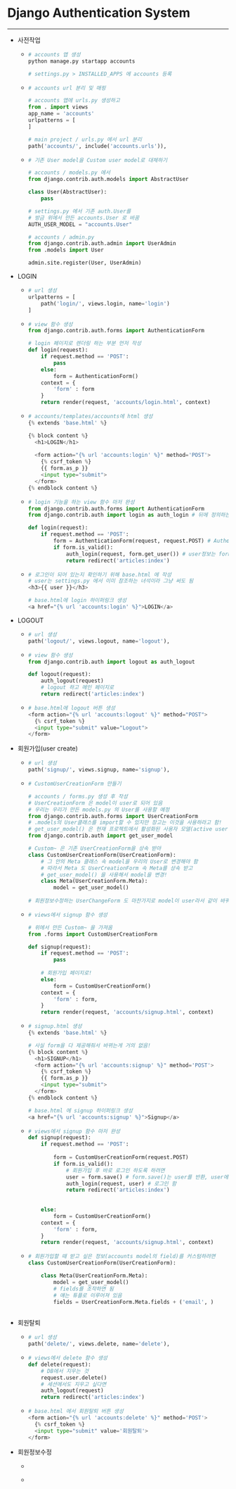 # Django Authentication System

---

- 사전작업

  - ```python
    # accounts 앱 생성
    python manage.py startapp accounts
    
    # settings.py > INSTALLED_APPS 에 accounts 등록
    ```

  - ```python
    # accounts url 분리 및 매핑
    
    # accounts 앱에 urls.py 생성하고
    from . import views
    app_name = 'accounts'
    urlpatterns = [
    ]
    
    # main project / urls.py 에서 url 분리
    path('accounts/', include('accounts.urls')),
    ```

  - ```python
    # 기존 User model을 Custom user model로 대체하기
    
    # accounts / models.py 에서
    from django.contrib.auth.models import AbstractUser
    
    class User(AbstractUser):
        pass
    
    # settings.py 에서 기존 auth.User를
    # 방금 위에서 만든 accounts.User 로 바꿈
    AUTH_USER_MODEL = "accounts.User" 
    
    # accounts / admin.py 
    from django.contrib.auth.admin import UserAdmin
    from .models import User
    
    admin.site.register(User, UserAdmin)
    ```



- LOGIN

  - ```python
    # url 생성
    urlpatterns = [
        path('login/', views.login, name='login')
    ]
    ```

  - ```python
    # view 함수 생성
    from django.contrib.auth.forms import AuthenticationForm
    
    # login 페이지로 렌더링 하는 부분 먼저 작성
    def login(request):
        if request.method == 'POST':
            pass
        else:
            form = AuthenticationForm()
        context = {
            'form' : form
        }
        return render(request, 'accounts/login.html', context)
    ```

  - ```python
    # accounts/templates/accounts에 html 생성
    {% extends 'base.html' %}
    
    {% block content %}
      <h1>LOGIN</h1>
        
      <form action="{% url 'accounts:login' %}" method='POST'>
        {% csrf_token %}
        {{ form.as_p }}
        <input type="submit">
      </form>
    {% endblock content %}
    
    ```

  - ```python
    # login 기능을 하는 view 함수 마저 완성
    from django.contrib.auth.forms import AuthenticationForm
    from django.contrib.auth import login as auth_login # 뒤에 정의하는 def login과 이름이 같아 auth_login으로 사용
    
    def login(request):
        if request.method == 'POST':
            form = AuthenticationForm(request, request.POST) # AuthenticationForm은 첫번째 인자로 request를 받고 뒤에 내용을 받음
            if form.is_valid():
                auth_login(request, form.get_user()) # user정보는 form에 들어 있음, .get_user()를 사용해서 유저정보를 추출
                return redirect('articles:index')
    ```

  - ```python
    # 로그인이 되어 있는지 확인하기 위해 base.html 에 작성
    # user는 settings.py 에서 이미 참조하는 녀석이라 그냥 써도 됨
    <h3>{{ user }}</h3>
    
    # base.html에 login 하이퍼링크 생성
    <a href="{% url 'accounts:login' %}">LOGIN</a>
    ```



- LOGOUT

  - ```python
    # url 생성
    path('logout/', views.logout, name='logout'),
    ```

  - ```python
    # view 함수 생성
    from django.contrib.auth import logout as auth_logout
    
    def logout(request):
        auth_logout(request)
        # logout 하고 메인 페이지로
        return redirect('articles:index')
    ```

  - ```python
    # base.html에 logout 버튼 생성
    <form action="{% url 'accounts:logout' %}" method="POST">
      {% csrf_token %}
      <input type="submit" value="Logout">
    </form>
    ```



- 회원가입(user create)

  - ```python
    # url 생성
    path('signup/', views.signup, name='signup'),
    ```

  - ```python
    # CustomUserCreationForm 만들기
    
    # accounts / forms.py 생성 후 작성
    # UserCreationForm 은 model이 user로 되어 있음
    # 우리는 우리가 만든 models.py 의 User를 사용할 예정
    from django.contrib.auth.forms import UserCreationForm
    # .models의 User클래스를 import할 수 있지만 장고는 이것을 사용하라고 함!
    # get_user_model() 은 현재 프로젝트에서 활성화된 사용자 모델(active user model)을 반환
    from django.contrib.auth import get_user_model
    
    # Custom~ 은 기존 UserCreationForm을 상속 받아
    class CustomUserCreationForm(UserCreationForm):
    	# 그 안의 Meta 클래스 속 model을 우리의 User로 변경해야 함
        # 따라서 Meta 도 UserCreationForm 속 Meta를 상속 받고
        # get_user_model() 을 사용해서 model을 변경!
        class Meta(UserCreationForm.Meta):
            model = get_user_model()
            
    # 회원정보수정하는 UserChangeForm 도 마찬가지로 model이 user라서 같이 바꿔줌
    
    ```

  - ```python
    # views에서 signup 함수 생성
    
    # 위에서 만든 Custom~ 을 가져옴
    from .forms import CustomUserCreationForm
    
    def signup(request):
        if request.method == 'POST':
    		pass
        
        # 회원가입 페이지로!
        else:
            form = CustomUserCreationForm()
        context = {
            'form' : form,
        }
        return render(request, 'accounts/signup.html', context)
    ```

  - ```python
    # signup.html 생성
    {% extends 'base.html' %}
    
    # 사실 form을 다 제공해줘서 바뀌는게 거의 없음!
    {% block content %}
      <h1>SIGNUP</h1>
      <form action="{% url 'accounts:signup' %}" method='POST'>
        {% csrf_token %}
        {{ form.as_p }}
        <input type="submit">
      </form>
    {% endblock content %}
    
    # base.html 에 signup 하이퍼링크 생성
    <a href="{% url 'accounts:signup' %}">Signup</a>
    ```

  - ```python
    # views에서 signup 함수 마저 완성
    def signup(request):
        if request.method == 'POST':
            
            form = CustomUserCreationForm(request.POST)
            if form.is_valid():
                # 회원가입 후 바로 로그인 하도록 하려면
                user = form.save() # form.save()는 user를 반환, user에 내용을 담고
                auth_login(request, user) # 로그인 함
                return redirect('articles:index')
            
            
        else:
            form = CustomUserCreationForm()
        context = {
            'form' : form,
        }
        return render(request, 'accounts/signup.html', context)
    ```

  - ```python
    # 회원가입할 때 받고 싶은 정보(accounts model의 field)를 커스텀하려면
    class CustomUserCreationForm(UserCreationForm):
    
        class Meta(UserCreationForm.Meta):
            model = get_user_model()
            # fields를 조작하면 됨
            # 얘는 튜플로 이루어져 있음
            fields = UserCreationForm.Meta.fields + ('email', )
            
    ```

  

- 회원탈퇴

  - ```python
    # url 생성
    path('delete/', views.delete, name='delete'),
    ```

  - ```python
    # views에서 delete 함수 생성
    def delete(request):
        # DB에서 지우는 것
        request.user.delete()
        # 세션에서도 지우고 싶다면
        auth_logout(request)
        return redirect('articles:index')
    ```

  - ```python
    # base.html 에서 회원탈퇴 버튼 생성
    <form action="{% url 'accounts:delete' %}" method='POST'>
      {% csrf_token %}
      <input type="submit" value='회원탈퇴'>
    </form>
    ```



- 회원정보수정

  - ```python
    ```

  - 
